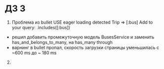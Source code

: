 # ДЗ 3
1. Проблема из bullet 
    USE eager loading detected
        Trip => [:bus]
        Add to your query: .includes([:bus])
 - решил добавить промежуточную модель BusesService и заменить has_and_belongs_to_many, на has_many through
 - варнинг в bullet пропал, скорость загрузки страницы уменьшилась с ~600 ms до ~ 180 ms
2.